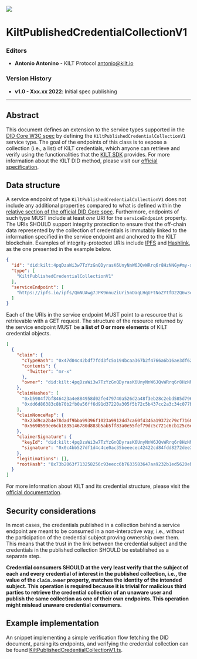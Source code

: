 [![](https://user-images.githubusercontent.com/39338561/122415864-8d6a7c00-cf88-11eb-846f-a98a936f88da.png)](https://kilt.io)

# KiltPublishedCredentialCollectionV1

### Editors

- **Antonio Antonino** - KILT Protocol [antonio@kilt.io](mailto:antonio@kilt.io)

### Version History

<!---
TODO Replace date before merging PR
-->
- **v1.0 - Xxx.xx 2022**: Initial spec publishing

---

## Abstract

This document defines an extension to the service types supported in the [DID Core W3C spec][did-core-spec] by defining the `KiltPublishedCredentialCollectionV1` service type.
The goal of the endpoints of this class is to expose a collection (i.e., a list) of KILT credentials, which anyone can retrieve and verify using the functionalities that the [KILT SDK][kilt-sdk] provides.
For more information about the KILT DID method, please visit our [official specification][kilt-did-spec].

## Data structure

A service endpoint of type `KiltPublishedCredentialCollectionV1` does not include any additional properties compared to what is defined within the [relative section of the official DID Core spec][did-core-spec-services].
Furthermore, endpoints of such type MUST include at least *one* URI for the `serviceEndpoint` property.
The URIs SHOULD support integrity protection to ensure that the off-chain data represented by the collection of credentials is immutably linked to the information specified in the service endpoint and anchored to the KILT blockchain.
Examples of integrity-protected URIs include [IPFS][ipfs] and [Hashlink][hashlink], as the one presented in the example below.

```json
{
  "id": "did:kilt:4pqDzaWi3w7TzYzGnQDyrasK6UnyNnW6JQvWRrq6r8HzNNGy#my-service-id",
  "type": [
    "KiltPublishedCredentialCollectionV1"
  ],
  "serviceEndpoint": [
    "https://ipfs.io/ipfs/QmNUAwg7JPK9nnuZiUri5nDaqLHqUFtNoZYtfD22Q6w3c8"
  ]
}
```

Each of the URIs in the service endpoint MUST point to a resource that is retrievable with a GET request.
The structure of the resource returned by the service endpoint MUST be **a list of 0 or more elements** of KILT credential objects.

```json
[
  {
    "claim": {
      "cTypeHash": "0x47d04c42bdf7fdd3fc5a194bcaa367b2f4766a6b16ae3df628927656d818f420",
      "contents": {
        "Twitter": "mr-x"
      },
      "owner": "did:kilt:4pqDzaWi3w7TzYzGnQDyrasK6UnyNnW6JQvWRrq6r8HzNNGy"
    },
    "claimHashes": [
      "0xb5984f7bf846423a4e884958d02fe479740a526d2a48f3eb28c2ebd585d79652",
      "0xdd6d86383c8b70b2fb0a56ff6d91d37220a305f5b72c5b437cc2a3c34c077b0e"
    ],
    "claimNonceMap": {
      "0x23d9ca2b4e78dadf9bba99396f1023a9912dd7ca60f4346a19372c79cf71608e": "05e74568-4685-4550-ac6c-368120696634",
      "0x5690599ee6cb1835146780d883b5ab5ff83a0e55fef79dc5c721c6cb125c6e22": "f9bc9b46-61c3-47f0-95ea-7cc53f374b9e"
    },
    "claimerSignature": {
      "keyId": "did:kilt:4pqDzaWi3w7TzYzGnQDyrasK6UnyNnW6JQvWRrq6r8HzNNGy#0xfb589865a4ecd8bf5e9f9e7c7d26293d6123f9c2d09b92e0a787f9641918d6b3",
      "signature": "0x0c4bb527df1d4c4ce0ac35beeecec42422cd84fdd8272dee2b2f28305c6e73594ff5b72dfad266b6aa756af161690ae96c234ba9a1bb3998c969f3d5ef4b768b"
    },
    "legitimations": [],
    "rootHash": "0x73b2063f713258256c93eecc6b7633583647aa9232b1ed5620eb971cd3309727"
  }
]
```

For more information about KILT and its credential structure, please visit the [official documentation][kilt-credential-docs].

## Security considerations

In most cases, the credentials published in a collection behind a service endpoint are meant to be consumed in a non-interactive way, i.e., without the participation of the credential subject proving ownership over them.
This means that the trust in the link between the credential subject and the credentials in the published collection SHOULD be established as a separate step.

**Credential consumers SHOULD at the very least verify that the subject of each and every credential of interest in the published collection, i.e., the value of the `claim.owner` property, matches the identity of the intended subject.
This operation is required because it is trivial for malicious third parties to retrieve the credential collection of an unaware user and publish the same collection as one of their own endpoints. This operation might mislead unaware credential consumers.**

## Example implementation

An snippet implementing a simple verification flow fetching the DID document, parsing its endpoints, and verifying the credential collection can be found [KiltPublishedCredentialCollectionV1.ts](../../snippets/src/KiltPublishedCredentialCollectionV1.ts).

[did-core-spec]: https://www.w3.org/TR/did-core
[kilt-sdk]: https://github.com/KILTprotocol/sdk-js
[kilt-did-spec]: did-spec.md
[did-core-spec-services]: https://www.w3.org/TR/did-core/#services=
[kilt-credential-docs]: https://docs.kilt.io/docs/sdk/core-feature/claiming
[ipfs]: https://ipfs.io/
[hashlink]: https://datatracker.ietf.org/doc/html/draft-sporny-hashlink